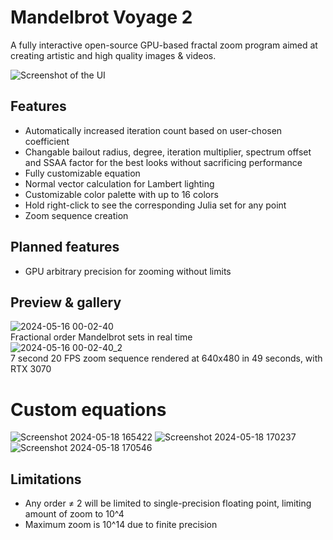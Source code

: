 # Mandelbrot Voyage 2
A fully interactive open-source GPU-based fractal zoom program aimed at creating artistic and high quality images & videos.

![Screenshot of the UI](https://github.com/Yilmaz4/MV2/assets/77583632/d8a478c7-7a6f-42c0-b0f2-89a93d4702dc)

## Features
- Automatically increased iteration count based on user-chosen coefficient
- Changable bailout radius, degree, iteration multiplier, spectrum offset and SSAA factor for the best looks without sacrificing performance
- Fully customizable equation
- Normal vector calculation for Lambert lighting
- Customizable color palette with up to 16 colors
- Hold right-click to see the corresponding Julia set for any point
- Zoom sequence creation

## Planned features
- GPU arbitrary precision for zooming without limits

## Preview & gallery
![2024-05-16 00-02-40](https://github.com/Yilmaz4/MV2/assets/77583632/62a251ba-33af-4b81-8e86-50531adbc114)<br />
Fractional order Mandelbrot sets in real time<br />
![2024-05-16 00-02-40_2](https://github.com/Yilmaz4/MV2/assets/77583632/10c6e49f-1dd6-4937-9d55-b0eeb6a8e5f5)<br />
7 second 20 FPS zoom sequence rendered at 640x480 in 49 seconds, with RTX 3070

# Custom equations
![Screenshot 2024-05-18 165422](https://github.com/Yilmaz4/MV2/assets/77583632/d9fb9d98-52c5-44bc-aeed-2c875a807411)
![Screenshot 2024-05-18 170237](https://github.com/Yilmaz4/MV2/assets/77583632/6798c9d6-5fcc-4fb8-b767-88d4f29863f0)
![Screenshot 2024-05-18 170546](https://github.com/Yilmaz4/MV2/assets/77583632/fd72e377-1b83-44dc-80b6-4d3d43f81ad4)



## Limitations
- Any order ≠ 2 will be limited to single-precision floating point, limiting amount of zoom to 10^4
- Maximum zoom is 10^14 due to finite precision

